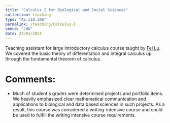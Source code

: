 ```yaml
---
title: "Calculus I for Biological and Social Sciences"
collection: teaching
type: "AS.110.106"
permalink: /teaching/Calculus-I
venue: "JHU"
date: 23/01/2024
---
```


Teaching assistant for large introductory calculus course taught by [Fei Lu](https://math.jhu.edu/~feilu/). We covered the basic theory of differentation and integral calculus up through the fundamental theorem of calculus. 

Comments:
======
* Much of student's grades were determined projects and portfolio items. We heavily emphasized clear mathematical communication and applications to biological and data based sciences in such projects. As a result, this course was considered a writing-intensive course and could be used to fulfill the writing intensive course requirements. 
